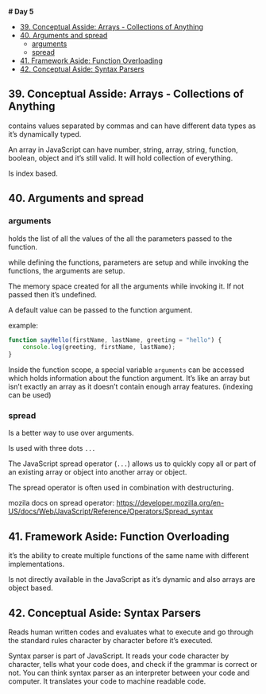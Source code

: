 **# Day 5**

- [39. Conceptual Asside: Arrays - Collections of Anything](#39-conceptual-asside-arrays---collections-of-anything)
- [40. Arguments and spread](#40-arguments-and-spread)
  - [arguments](#arguments)
  - [spread](#spread)
- [41. Framework Aside: Function Overloading](#41-framework-aside-function-overloading)
- [42. Conceptual Aside: Syntax Parsers](#42-conceptual-aside-syntax-parsers)

## 39. Conceptual Asside: Arrays - Collections of Anything

contains values separated by commas and can have different data types as it’s dynamically typed.

An array in JavaScript can have number, string, array, string, function, boolean, object and it’s still valid. It will hold collection of everything.

Is index based.

## 40. Arguments and spread

### arguments

holds the list of all the values of the all the parameters passed to the function.

while defining the functions, parameters are setup and while invoking the functions, the arguments are setup.

The memory space created for all the arguments while invoking it. If not passed then it’s undefined.

A default value can be passed to the function argument.

example:

```jsx
function sayHello(firstName, lastName, greeting = "hello") {
	console.log(greeting, firstName, lastName);
}
```

Inside the function scope, a special variable `arguments` can be accessed which holds information about the function argument. It’s like an array but isn’t exactly an array as it doesn’t contain enough array features. (indexing can be used)

### spread

Is a better way to use over arguments.

Is used with three dots `...`

The JavaScript spread operator (`...`) allows us to quickly copy all or part of an existing array or object into another array or object.

The spread operator is often used in combination with destructuring.

mozila docs on spread operator: https://developer.mozilla.org/en-US/docs/Web/JavaScript/Reference/Operators/Spread_syntax

## 41. Framework Aside: Function Overloading

it’s the ability to create multiple functions of the same name with different implementations.

Is not directly available in the JavaScript as it’s dynamic and also arrays are object based.

## 42. Conceptual Aside: Syntax Parsers

Reads human written codes and evaluates what to execute and go through the standard rules character by character before it’s executed.

Syntax parser is part of JavaScript. It reads your code character by character, tells what your code does, and check if the grammar is correct or not. You can think syntax parser as an interpreter between your code and computer. It translates your code to machine readable code.
